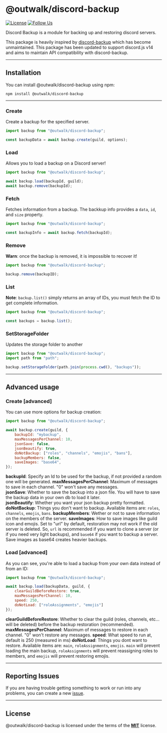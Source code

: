 # @outwalk/discord-backup

[![License](https://img.shields.io/badge/license-MIT-blue.svg)](https://github.com/OutwalkStudios/discord-backup/blob/master/LICENSE)
[![Follow Us](https://img.shields.io/badge/follow-on%20twitter-4AA1EC.svg)](https://twitter.com/OutwalkStudios)

Discord Backup is a module for backing up and restoring discord servers.

This package is heavily inspired by [discord-backup](https://github.com/Androz2091/discord-backup) which has become unmaintained. This package has been updated to support discord.js v14 and aims to maintain API compatibility with discord-backup.


---

## Installation

You can install @outwalk/discord-backup using npm:

```
npm install @outwalk/discord-backup
```

---

### Create

Create a backup for the specified server.

```js
import backup from "@outwalk/discord-backup";

const backupData = await backup.create(guild, options);
```

### Load

Allows you to load a backup on a Discord server!

```js
import backup from "@outwalk/discord-backup";

await backup.load(backupId, guild);
await backup.remove(backupId);
```

### Fetch

Fetches information from a backup.
The backkup info provides a `data`, `id`, and `size` property.

```js
import backup from "@outwalk/discord-backup";

const backupInfo = await backup.fetch(backupId);
```

### Remove

**Warn**: once the backup is removed, it is impossible to recover it!

```js
import backup from "@outwalk/discord-backup";

backup.remove(backupID);
```

### List

**Note**: `backup.list()` simply returns an array of IDs, you must fetch the ID to get complete information.

```js
import backup from "@outwalk/discord-backup";

const backups = backup.list();
```

### SetStorageFolder

Updates the storage folder to another

```js
import backup from "@outwalk/discord-backup";
import path from "path";

backup.setStorageFolder(path.join(process.cwd(), "backups"));
```
---

## Advanced usage

### Create [advanced]

You can use more options for backup creation:

```js
import backup from "@outwalk/discord-backup";

await backup.create(guild, {
    backupId: "mybackup",
    maxMessagesPerChannel: 10,
    jsonSave: false,
    jsonBeautify: true,
    doNotBackup: ["roles", "channels", "emojis", "bans"],
    backupMembers: false,
    saveImages: "base64",
});
```

**backupId**: Specify an Id to be used for the backup, if not provided a random one will be generated.
**maxMessagesPerChannel**: Maximum of messages to save in each channel. "0" won't save any messages.  
**jsonSave**: Whether to save the backup into a json file. You will have to save the backup data in your own db to load it later.  
**jsonBeautify**: Whether you want your json backup pretty formatted.
**doNotBackup**: Things you don't want to backup. Available items are: `roles`, `channels`, `emojis`, `bans`.
**backupMembers**: Wether or not to save information on the members of the server.
**saveImages**: How to save images like guild icon and emojis. Set to "url" by default, restoration may not work if the old server is deleted. So, `url` is recommended if you want to clone a server (or if you need very light backups), and `base64` if you want to backup a server. Save images as base64 creates heavier backups.

### Load [advanced]

As you can see, you're able to load a backup from your own data instead of from an ID:

```js
import backup from "@outwalk/discord-backup";

await backup.load(backupData, guild, {
    clearGuildBeforeRestore: true,
    maxMessagesPerChannel: 10,
    speed: 250,
    doNotLoad: ["roleAssignments", "emojis"]
});
```

**clearGuildBeforeRestore**: Whether to clear the guild (roles, channels, etc... will be deleted) before the backup restoration (recommended).  
**maxMessagesPerChannel**: Maximum of messages to restore in each channel. "0" won't restore any messages.
**speed**: What speed to run at, default is 250 (measured in ms)
**doNotLoad**: Things you dont want to restore. Available items are: `main`, `roleAssignments`, `emojis`.
`main` will prevent loading the main backup, `roleAssignments` will prevent reassigning roles to members, and `emojis` will prevent restoring emojis.

---

## Reporting Issues

If you are having trouble getting something to work or run into any problems, you can create a new [issue](https://github.com/OutwalkStudios/discord-backup/issues).

---

## License

@outwalk/discord-backup is licensed under the terms of the [**MIT**](https://github.com/OutwalkStudios/discord-backup/blob/master/LICENSE) license.